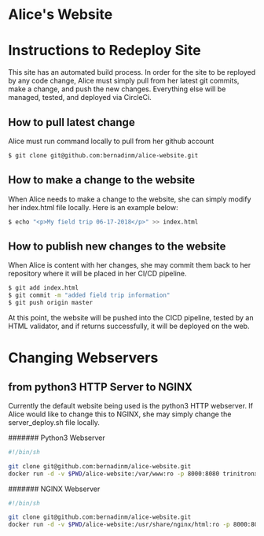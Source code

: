 # Alice's Website

# Instructions to Redeploy Site

This site has an automated build process. In order for the site to be reployed by any code change, Alice must simply pull from her latest git commits, make a change, and push the new changes. Everything else will be managed, tested, and deployed via CircleCi.

## How to pull latest change

Alice must run command locally to pull from her github account

```bash
$ git clone git@github.com:bernadinm/alice-website.git
```

## How to make a change to the website

When Alice needs to make a change to the website, she can simply modify her index.html file locally. Here is an example below:

```bash
$ echo "<p>My field trip 06-17-2018</p>" >> index.html
```

## How to publish new changes to the website

When Alice is content with her changes, she may commit them back to her repository where it will be placed in her CI/CD pipeline.

```bash
$ git add index.html
$ git commit -m "added field trip information"
$ git push origin master
```

At this point, the website will be pushed into the CICD pipeline, tested by an HTML validator, and if returns successfully, it will be deployed on the web.

# Changing Webservers

## from python3 HTTP Server to NGINX

Currently the default website being used is the python3 HTTP webserver. If Alice would like to change this to NGINX, she may simply change the server_deploy.sh file locally. 


####### Python3 Webserver
```bash
#!/bin/sh

git clone git@github.com:bernadinm/alice-website.git
docker run -d -v $PWD/alice-website:/var/www:ro -p 8000:8080 trinitronx/python-simplehttpserver
```

####### NGINX Webserver
```bash
#!/bin/sh

git clone git@github.com:bernadinm/alice-website.git
docker run -d -v $PWD/alice-website:/usr/share/nginx/html:ro -p 8000:80 nginx
```
